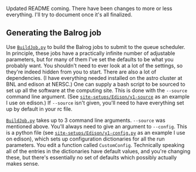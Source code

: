 Updated README coming. There have been changes to more or less everything. I'll try to document once it's all finalized.

## Generating the Balrog job

Use [```BuildJob.py```](https://github.com/suchyta1/BalrogMPI/blob/nompi/BuildJob.py) to build the Balrog jobs to submit to the queue scheduler.
In principle, these jobs have a practically infinite number of adjustable parameters, but for many of them I've set the defaults to be what you probably want.
You shouldn't need to ever look at a lot of the settings, so they're indeed hidden from you to start.
There are also a lot of dependencies. (I have everything needed installed on the astro cluster at BNL and edison at NERSC.)
One can supply a bash script to be sourced to set up all the software at the computing site.
This is done with the ```--source``` command line argument.
(See [```site-setups/Edison/y1-source```](https://github.com/suchyta1/BalrogMPI/blob/nompi/site-setups/Edison/y1-config.py) as an example I use on edison.)
If ```--source``` isn't given, you'll need to have everything set up by default in your rc file.

[```BuildJob.py```](https://github.com/suchyta1/BalrogMPI/blob/nompi/BuildJob.py) takes up to 3 command line arguments.
```--source``` was mentioned above.
You'll always need to give an argument to ```--config```. This is a python file 
(see [```site-setups/Edison/y1-config.py```](https://github.com/suchyta1/BalrogMPI/blob/nompi/site-setups/Edison/y1-config.py) as an example I use on edison), 
which sets up configuration dictionaries for all the run parameters.
You edit a function called ```CustomConfig```.
Technically speaking all of the entries in the dictionaries have default values, and you're changing these,
but there's essentially no set of defaults which possibly actually makes sense.
